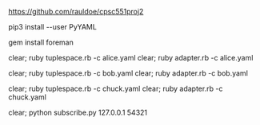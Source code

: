 https://github.com/rauldoe/cpsc551proj2 


pip3 install --user PyYAML

gem install foreman


clear; ruby tuplespace.rb -c alice.yaml
clear; ruby adapter.rb -c alice.yaml

clear; ruby tuplespace.rb -c bob.yaml
clear; ruby adapter.rb -c bob.yaml

clear; ruby tuplespace.rb -c chuck.yaml
clear; ruby adapter.rb -c chuck.yaml

clear; python subscribe.py 127.0.0.1 54321